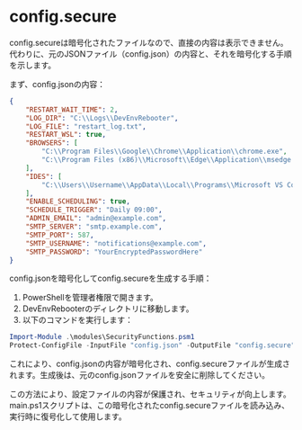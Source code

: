 # config.secure

config.secureは暗号化されたファイルなので、直接の内容は表示できません。代わりに、元のJSONファイル（config.json）の内容と、それを暗号化する手順を示します。

まず、config.jsonの内容：

```json
{
    "RESTART_WAIT_TIME": 2,
    "LOG_DIR": "C:\\Logs\\DevEnvRebooter",
    "LOG_FILE": "restart_log.txt",
    "RESTART_WSL": true,
    "BROWSERS": [
        "C:\\Program Files\\Google\\Chrome\\Application\\chrome.exe",
        "C:\\Program Files (x86)\\Microsoft\\Edge\\Application\\msedge.exe"
    ],
    "IDES": [
        "C:\\Users\\Username\\AppData\\Local\\Programs\\Microsoft VS Code\\Code.exe"
    ],
    "ENABLE_SCHEDULING": true,
    "SCHEDULE_TRIGGER": "Daily 09:00",
    "ADMIN_EMAIL": "admin@example.com",
    "SMTP_SERVER": "smtp.example.com",
    "SMTP_PORT": 587,
    "SMTP_USERNAME": "notifications@example.com",
    "SMTP_PASSWORD": "YourEncryptedPasswordHere"
}
```

config.jsonを暗号化してconfig.secureを生成する手順：

1. PowerShellを管理者権限で開きます。
2. DevEnvRebooterのディレクトリに移動します。
3. 以下のコマンドを実行します：

```powershell
Import-Module .\modules\SecurityFunctions.psm1
Protect-ConfigFile -InputFile "config.json" -OutputFile "config.secure"
```

これにより、config.jsonの内容が暗号化され、config.secureファイルが生成されます。生成後は、元のconfig.jsonファイルを安全に削除してください。

この方法により、設定ファイルの内容が保護され、セキュリティが向上します。main.ps1スクリプトは、この暗号化されたconfig.secureファイルを読み込み、実行時に復号化して使用します。
</answer>